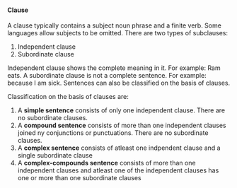#### Clause
A clause typically contains a subject noun phrase and a finite verb. Some languages allow subjects to be omitted. There are two types of subclauses:<br/>
1. Independent clause
2. Subordinate clause

Independent clause shows the complete meaning in it. For example: Ram eats. A subordinate clause is not a complete sentence. For example: because I am sick. Sentences can also be classified on the basis of clauses.

Classification on the basis of clauses are:<br/>
1. A **simple sentence** consists of only one independent clause. There are no subordinate clauses.
2. A **compound sentence** consists of more than one independent clauses joined ny conjunctions or punctuations. There are no subordinate clauses.
3. A **complex sentence** consists of atleast one indpendent clause and a single subordinate clause
4. A **complex-compounds sentence** consists of more than one independent clauses and atleast one of the independent clauses has one or more than one subordinate clauses


